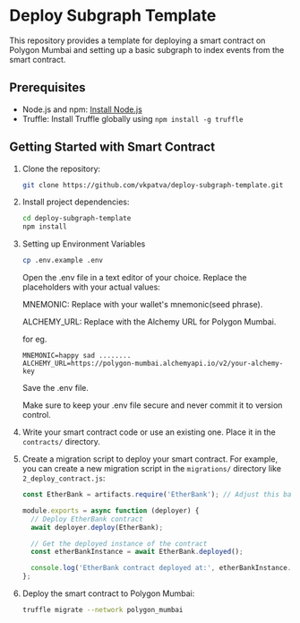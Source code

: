 # Deploy Subgraph Template

This repository provides a template for deploying a smart contract on Polygon Mumbai and setting up a basic subgraph to index events from the smart contract.

## Prerequisites

- Node.js and npm: [Install Node.js](https://nodejs.org/)
- Truffle: Install Truffle globally using `npm install -g truffle`

## Getting Started with Smart Contract

1. Clone the repository:

   ```bash
   git clone https://github.com/vkpatva/deploy-subgraph-template.git
   ```

2. Install project dependencies:
    ``` bash
    cd deploy-subgraph-template
    npm install
    ```

3. Setting up Environment Variables

   ```bash
   cp .env.example .env
   ```

   Open the .env file in a text editor of your choice.
   Replace the placeholders with your actual values:

   MNEMONIC: Replace with your wallet's mnemonic(seed phrase).

   ALCHEMY_URL: Replace with the Alchemy URL for Polygon Mumbai.

   for eg.
   ```
   MNEMONIC=happy sad ........ 
   ALCHEMY_URL=https://polygon-mumbai.alchemyapi.io/v2/your-alchemy-key
   ```
   Save the .env file.

   Make sure to keep your .env file secure and never commit it to version control.

4. Write your smart contract code or use an existing one. Place it in the `contracts/` directory.

5. Create a migration script to deploy your smart contract. For example, you can create a new migration script in the `migrations/` directory like `2_deploy_contract.js`:

   ```javascript
   const EtherBank = artifacts.require('EtherBank'); // Adjust this based on your contract's name

   module.exports = async function (deployer) {
     // Deploy EtherBank contract
     await deployer.deploy(EtherBank);

     // Get the deployed instance of the contract
     const etherBankInstance = await EtherBank.deployed();

     console.log('EtherBank contract deployed at:', etherBankInstance.address);
   };


6. Deploy the smart contract to Polygon Mumbai:
   ```bash
   truffle migrate --network polygon_mumbai
   ```
